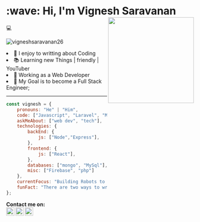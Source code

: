 
<h1>
 :wave: Hi,
  I'm  Vignesh Saravanan
  <img align='right' src="https://media.giphy.com/media/i1JHRZSXO9LZZDHqii/giphy.gif" width="230">
</h1>
   <p>
   <g-emoji class="g-emoji" alias="computer" fallback-src="https://github.githubassets.com/images/icons/emoji/unicode/1f4bb.png">💻</g-emoji>
   </p>
  
<p align="left">
  <img
    src="https://komarev.com/ghpvc/?username=VigneshSaravanan26"
    alt="vigneshsaravanan26"
  />
</p>
<li>
  <g-emoji class="g-emoji" alias="memo" fallback-src="https://github.githubassets.com/images/icons/emoji/unicode/1f4dd.png">📝</g-emoji>
  I enjoy to writting about Coding
</li>
<li>
  <g-emoji class="g-emoji" alias="books" fallback-src="https://github.githubassets.com/images/icons/emoji/unicode/1f4da.png">📚</g-emoji>
  Learning new Things | friendly | YouTuber
</li>
<li>
 <g-emoji class="g-emoji" alias="gem" fallback-src="https://github.githubassets.com/images/icons/emoji/unicode/1f48e.png">💎</g-emoji>
  Working as a  Web Developer
</li>
<li>
  <g-emoji class="g-emoji" alias="electric_plug" fallback-src="https://github.githubassets.com/images/icons/emoji/unicode/1f50c.png">🔌</g-emoji>
   My Goal is to become a Full Stack Engineer;
</li>
<hr></hr>


```javascript
const vignesh = {
    pronouns: "He" | "Him",
    code: ["Javascript", "Laravel", "MongoDB", "PHP"],
    askMeAbout: ["web dev", "tech"],
    technologies: {
        backEnd: {
            js: ["Node","Express"],
        },
        frontend: {
            js: ["React"],
        },
        databases: ["mongo", "MySql"],
        misc: ["Firebase", "php"]
    },
    currentFocus: "Building Robots to ease opertations",
    funFact: "There are two ways to write error-free programs; only the third one works"
};
```


<strong>Contact me on:</strong><br/>
<a href="https://twitter.com/Vignesh02698" rel="nofollow">
  <img align="left"  alt="Vignesh Twitter" width="22px" src="https://raw.githubusercontent.com/peterthehan/peterthehan/master/assets/twitter.svg" style="max-width:100%;background:#fff">
</a>
<a href="https://www.linkedin.com/in/vignesh-saravanan-9839481a4" rel="nofollow">
  <img align="left" alt="Vignesh's Linkdein" width="22px" src="https://raw.githubusercontent.com/peterthehan/peterthehan/master/assets/linkedin.svg" style="max-width:100%;">
</a>
<a href="https://github.com/VigneshSaravanan26">
  <img align="left" alt="vignesh's Github" width="22px" src="https://camo.githubusercontent.com/5f5cadad3e06f6dd96c64d4025e219856ae6f923799bc8ea4e628013de25724a/68747470733a2f2f63646e2e6a7364656c6976722e6e65742f6e706d2f73696d706c652d69636f6e734076332f69636f6e732f6769746875622e737667" data-canonical-src="https://cdn.jsdelivr.net/npm/simple-icons@v3/icons/github.svg" style="max-width:100%;">
</a>




